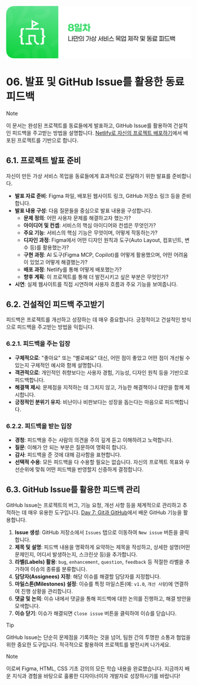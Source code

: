 <img src="./header.png" />

# 06. 발표 및 GitHub Issue를 활용한 동료 피드백

> [!NOTE]
> 이 문서는 완성된 프로젝트를 동료들에게 발표하고, GitHub Issue를 활용하여 건설적인 피드백을 주고받는 방법을 설명합니다. [Netlify로 자신의 프로젝트 배포하기](./05-Deploy-with-Netlify.md)에서 배포된 프로젝트를 기반으로 합니다.

## 6.1. 프로젝트 발표 준비

자신이 만든 가상 서비스 목업을 동료들에게 효과적으로 전달하기 위한 발표를 준비합니다.

- **발표 자료 준비**: Figma 파일, 배포된 웹사이트 링크, GitHub 저장소 링크 등을 준비합니다.
- **발표 내용 구성**: 다음 질문들을 중심으로 발표 내용을 구성합니다.
    - **문제 정의**: 어떤 사용자 문제를 해결하고자 했는가?
    - **아이디어 및 컨셉**: 서비스의 핵심 아이디어와 컨셉은 무엇인가?
    - **주요 기능**: 서비스의 핵심 기능은 무엇이며, 어떻게 작동하는가?
    - **디자인 과정**: Figma에서 어떤 디자인 원칙과 도구(Auto Layout, 컴포넌트, 변수 등)를 활용했는가?
    - **구현 과정**: AI 도구(Figma MCP, Copilot)를 어떻게 활용했으며, 어떤 어려움이 있었고 어떻게 해결했는가?
    - **배포 과정**: Netlify를 통해 어떻게 배포했는가?
    - **향후 계획**: 이 프로젝트를 통해 더 발전시키고 싶은 부분은 무엇인가?
- **시연**: 실제 웹사이트를 직접 시연하며 사용자 흐름과 주요 기능을 보여줍니다.

## 6.2. 건설적인 피드백 주고받기

피드백은 프로젝트를 개선하고 성장하는 데 매우 중요합니다. 긍정적이고 건설적인 방식으로 피드백을 주고받는 방법을 익힙니다.

### 6.2.1. 피드백을 주는 입장

- **구체적으로**: "좋아요" 또는 "별로예요" 대신, 어떤 점이 좋았고 어떤 점이 개선될 수 있는지 구체적인 예시와 함께 설명합니다.
- **객관적으로**: 개인적인 취향보다는 사용자 경험, 기능성, 디자인 원칙 등을 기반으로 피드백합니다.
- **해결책 제시**: 문제점을 지적하는 데 그치지 않고, 가능한 해결책이나 대안을 함께 제시합니다.
- **긍정적인 분위기 유지**: 비난이나 비판보다는 성장을 돕는다는 마음으로 피드백합니다.

### 6.2.2. 피드백을 받는 입장

- **경청**: 피드백을 주는 사람의 의견을 주의 깊게 듣고 이해하려고 노력합니다.
- **질문**: 이해가 안 되는 부분은 질문하여 명확히 합니다.
- **감사**: 피드백을 준 것에 대해 감사함을 표현합니다.
- **선택적 수용**: 모든 피드백을 다 수용할 필요는 없습니다. 자신의 프로젝트 목표와 우선순위에 맞춰 어떤 피드백을 반영할지 신중하게 결정합니다.

## 6.3. GitHub Issue를 활용한 피드백 관리

GitHub Issue는 프로젝트의 버그, 기능 요청, 개선 사항 등을 체계적으로 관리하고 추적하는 데 매우 유용한 도구입니다. [Day 7: Git과 GitHub](./../day_7/07-Git-and-GitHub.md)에서 배운 GitHub 기능을 활용합니다.

1.  **Issue 생성**: GitHub 저장소에서 `Issues` 탭으로 이동하여 `New issue` 버튼을 클릭합니다.
2.  **제목 및 설명**: 피드백 내용을 명확하게 요약하는 제목을 작성하고, 상세한 설명(어떤 문제인지, 어디서 발생하는지, 스크린샷 등)을 추가합니다.
3.  **라벨(Labels) 활용**: `bug`, `enhancement`, `question`, `feedback` 등 적절한 라벨을 추가하여 이슈의 종류를 분류합니다.
4.  **담당자(Assignees) 지정**: 해당 이슈를 해결할 담당자를 지정합니다.
5.  **마일스톤(Milestones) 설정**: 이슈를 특정 마일스톤(예: `v1.0`, `개선 사항`)에 연결하여 진행 상황을 관리합니다.
6.  **댓글 및 논의**: 이슈 내에서 댓글을 통해 피드백에 대한 논의를 진행하고, 해결 방안을 모색합니다.
7.  **이슈 닫기**: 이슈가 해결되면 `Close issue` 버튼을 클릭하여 이슈를 닫습니다.

> [!TIP]
> GitHub Issue는 단순히 문제점을 기록하는 것을 넘어, 팀원 간의 투명한 소통과 협업을 위한 중요한 도구입니다. 적극적으로 활용하여 프로젝트를 발전시켜 나가세요.

> [!NOTE]
> 이로써 Figma, HTML, CSS 기초 강의의 모든 학습 내용을 완료했습니다. 지금까지 배운 지식과 경험을 바탕으로 훌륭한 디자이너이자 개발자로 성장하시기를 바랍니다!
